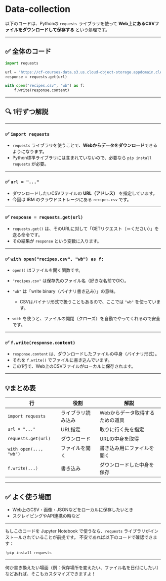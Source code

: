 # Data-collection


以下のコードは、Pythonの `requests` ライブラリを使って **Web上にあるCSVファイルをダウンロードして保存する** という処理です。

---

## ✅ 全体のコード

```python
import requests

url = "https://cf-courses-data.s3.us.cloud-object-storage.appdomain.cloud/IBMDeveloperSkillsNetwork-DS0103EN-SkillsNetwork/labs/Module%202/recipes.csv"
response = requests.get(url)

with open("recipes.csv", "wb") as f:
    f.write(response.content)
```

---

## 🔍 1行ずつ解説

---

### ✅ `import requests`

* `requests` ライブラリを使うことで、**Webからデータをダウンロード**できるようになります。
* Python標準ライブラリには含まれていないので、必要なら `pip install requests` が必要。

---

### ✅ `url = "..."`

* ダウンロードしたいCSVファイルの **URL（アドレス）** を指定しています。
* 今回は IBM のクラウドストレージにある `recipes.csv` です。

---

### ✅ `response = requests.get(url)`

* `requests.get()` は、そのURLに対して「GETリクエスト（＝ください）」を送る命令です。
* その結果が `response` という変数に入ります。

---

### ✅ `with open("recipes.csv", "wb") as f:`

* `open()` はファイルを開く関数です。
* `"recipes.csv"` は保存先のファイル名（好きな名前でOK）。
* `"wb"` は「write binary（バイナリ書き込み）」の意味。

  * CSVはバイナリ形式で扱うこともあるので、ここでは `"wb"` を使っています。
* `with` を使うと、ファイルの開閉（クローズ）を自動でやってくれるので安全です。

---

### ✅ `f.write(response.content)`

* `response.content` は、ダウンロードしたファイルの中身（バイナリ形式）。
* それを `f.write()` でファイルに書き込んでいます。
* この1行で、Web上のCSVファイルがローカルに保存されます。

---

## 💡まとめ表

| 行                      | 役割        | 解説                |
| ---------------------- | --------- | ----------------- |
| `import requests`      | ライブラリ読み込み | Webからデータ取得するための道具 |
| `url = "..."`          | URL指定     | 取りに行く先を指定         |
| `requests.get(url)`    | ダウンロード    | URLの中身を取得         |
| `with open(..., "wb")` | ファイルを開く   | 書き込み用にファイルを開く     |
| `f.write(...)`         | 書き込み      | ダウンロードした中身を保存     |

---

## ✅ よく使う場面

* Web上のCSV・画像・JSONなどをローカルに保存したいとき
* スクレイピングやAPI連携の時など

---

もしこのコードを Jupyter Notebook で使うなら、`requests` ライブラリがインストールされていることが前提です。
不安であれば以下のコードで確認できます：

```python
!pip install requests
```

---

何か書き換えたい場面（例：保存場所を変えたい、ファイル名を日付にしたい）などあれば、そこもカスタマイズできますよ！
